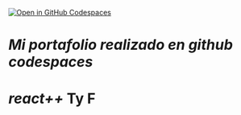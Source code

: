 [![Open in GitHub Codespaces](https://github.com/codespaces/badge.svg)](https://github.com/codespaces/new?hide_repo_select=true&ref=main&repo=526682619)


# _Mi portafolio realizado en github codespaces_

# **_react++_** Ty F
